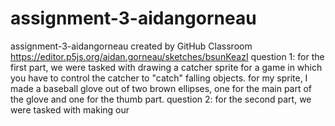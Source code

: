 # assignment-3-aidangorneau
assignment-3-aidangorneau created by GitHub Classroom
https://editor.p5js.org/aidan.gorneau/sketches/bsunKeazI
question 1: for the first part, we were tasked with drawing a catcher sprite for a game in which you have to control the catcher to "catch" falling objects. 
for my sprite, I made a baseball glove out of two brown ellipses, one for the main part of the glove and one for the thumb part. 
question 2: for the second part, we were tasked with making our 

